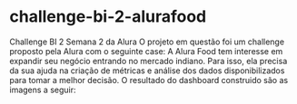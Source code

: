 # challenge-bi-2-alurafood
Challenge BI 2 Semana 2 da Alura
  O projeto em questão foi um challenge proposto pela Alura com o seguinte case:
  A Alura Food tem interesse em expandir seu negócio entrando no mercado indiano. Para isso, ela precisa da sua ajuda na criação de métricas e análise dos dados disponibilizados para tomar a melhor decisão.
  O resultado do dashboard construido são as imagens a seguir: 
